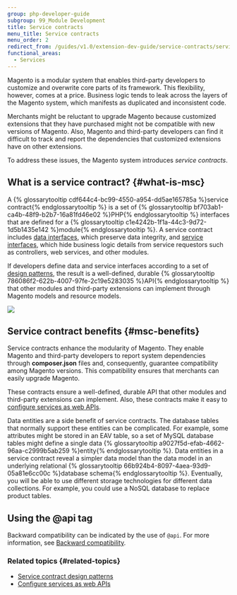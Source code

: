 ```yaml
---
group: php-developer-guide
subgroup: 99_Module Development
title: Service contracts
menu_title: Service contracts
menu_order: 2
redirect_from: /guides/v1.0/extension-dev-guide/service-contracts/service-contracts.html
functional_areas:
  - Services
---
```


Magento is a modular system that enables third-party developers to customize and overwrite core parts of its framework. This flexibility, however, comes at a price. Business logic tends to leak across the layers of the Magento system, which manifests as duplicated and inconsistent code.

Merchants might be reluctant to upgrade Magento because customized extensions that they have purchased might not be compatible with new versions of Magento. Also, Magento and third-party developers can find it difficult to track and report the dependencies that customized extensions have on other extensions.

To address these issues, the Magento system introduces _service contracts_.

## What is a service contract? {#what-is-msc}

<p>A {% glossarytooltip cdf644c4-bc99-4550-a954-dd5ae165785a %}service contract{% endglossarytooltip %} is a set of {% glossarytooltip bf703ab1-ca4b-48f9-b2b7-16a81fd46e02 %}PHP{% endglossarytooltip %} interfaces that are defined for a {% glossarytooltip c1e4242b-1f1a-44c3-9d72-1d5b1435e142 %}module{% endglossarytooltip %}.
   A service contract includes <a href="{{ page.baseurl }}/extension-dev-guide/service-contracts/design-patterns.html#data-interfaces">data interfaces</a>, which preserve data integrity, and <a href="{{ page.baseurl }}/extension-dev-guide/service-contracts/design-patterns.html#service-interfaces">service interfaces</a>, which hide business logic details from service requestors such as controllers, web services, and other modules.
</p>
<p>If developers define data and service interfaces according to a set of <a href="{{ page.baseurl }}/extension-dev-guide/service-contracts/design-patterns.html">design patterns</a>, the result is a well-defined, durable {% glossarytooltip 786086f2-622b-4007-97fe-2c19e5283035 %}API{% endglossarytooltip %} that other modules and third-party extensions can implement through Magento models and resource models.
</p>
<p><img src="{{ site.baseurl }}/common/images/msc.jpg"/></p>

## Service contract benefits {#msc-benefits}

<p>Service contracts enhance the modularity of Magento. They enable Magento and third-party developers to report system dependencies through <b>composer.json</b> files and, consequently, guarantee compatibility among Magento versions. This compatibility ensures that merchants can easily upgrade Magento.</p>
<p>These contracts ensure a well-defined, durable API that other modules and third-party extensions can implement. Also, these contracts make it easy to <a href="{{ page.baseurl }}/extension-dev-guide/service-contracts/service-to-web-service.html">configure services as web APIs</a>.
</p>
<p>Data entities are a side benefit of service contracts.
   The database tables that normally support these entities can be complicated.
   For example, some attributes might be stored in an EAV table, so a set of MySQL database tables might define a single data {% glossarytooltip a9027f5d-efab-4662-96aa-c2999b5ab259 %}entity{% endglossarytooltip %}.
   Data entities in a service contract reveal a simpler data model than the data model in an underlying relational {% glossarytooltip 66b924b4-8097-4aea-93d9-05a81e6cc00c %}database schema{% endglossarytooltip %}.
   Eventually, you will be able to use different storage technologies for different data collections. For example, you could use a NoSQL database to replace product tables.
</p>

## Using the @api tag

Backward compatibility can be indicated by the use of `@api`. For more information, see <a href="{{ page.baseurl }}/extension-dev-guide/backward-compatibility.html">Backward compatibility</a>.

### Related topics {#related-topics}

<ul>
   <li><a href="{{ page.baseurl }}/extension-dev-guide/service-contracts/design-patterns.html">Service contract design patterns</a></li>
   <li><a href="{{ page.baseurl }}/extension-dev-guide/service-contracts/service-to-web-service.html">Configure services as web APIs</a>
   </li>
</ul>
